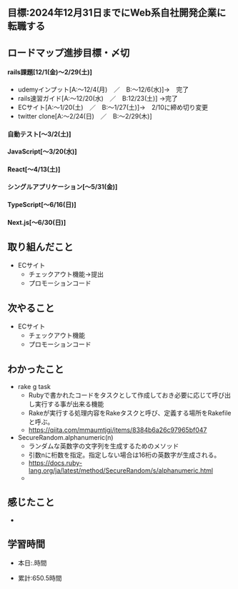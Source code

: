 
## 目標:2024年12月31日までにWeb系自社開発企業に転職する

## ロードマップ進捗目標・〆切
#### rails課題[12/1(金)～2/29(土)]
* udemyインプット[A:～12/4(月)　／　B:～12/6(水)]→　完了
* rails速習ガイド[A:～12/20(水)　／　B:12/23(土)]
→完了
* ECサイト[A:～1/20(土)　／　B:～1/27(土)]→　2/10に締め切り変更
* twitter clone[A:～2/24(日)　／　B:～2/29(木)]

#### 自動テスト[～3/2(土)]
#### JavaScript[～3/20(水)]
#### React[～4/13(土)]
#### シングルアプリケーション[～5/31(金)]
#### TypeScript[～6/16(日)]
#### Next.js[～6/30(日)]


## 取り組んだこと
- ECサイト
  - チェックアウト機能→提出
  - プロモーションコード

## 次やること
- ECサイト
  - チェックアウト機能
  - プロモーションコード
  
## わかったこと
* rake g task
  * Rubyで書かれたコードをタスクとして作成しておき必要に応じて呼び出し実行する事が出来る機能
  * Rakeが実行する処理内容をRakeタスクと呼び、定義する場所をRakefileと呼ぶ。
  * https://qiita.com/mmaumtjgj/items/8384b6a26c97965bf047
* SecureRandom.alphanumeric(n)
  * ランダムな英数字の文字列を生成するためのメソッド
  * 引数nに桁数を指定。指定しない場合は16桁の英数字が生成される。
  * https://docs.ruby-lang.org/ja/latest/method/SecureRandom/s/alphanumeric.html
  * 
 
## 感じたこと
* 
  
## 学習時間
- 本日:.時間

- 累計:650.5時間
  
